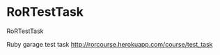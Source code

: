 RoRTestTask
===========

RoRTestTask

Ruby garage test task
http://rorcourse.herokuapp.com/course/test_task
